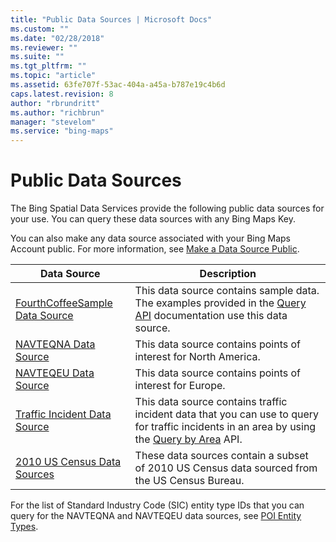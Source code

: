 ```yaml
---
title: "Public Data Sources | Microsoft Docs"
ms.custom: ""
ms.date: "02/28/2018"
ms.reviewer: ""
ms.suite: ""
ms.tgt_pltfrm: ""
ms.topic: "article"
ms.assetid: 63fe707f-53ac-404a-a45a-b787e19c4b6d
caps.latest.revision: 8
author: "rbrundritt"
ms.author: "richbrun"
manager: "stevelom"
ms.service: "bing-maps"
---
```

# Public Data Sources
The Bing Spatial Data Services provide the following public data sources for your use. You can query these data sources with any Bing Maps Key.  
  
 You can also make any data source associated with your Bing Maps Account public. For more information, see [Make a Data Source Public](../spatial-data-services/make-a-data-source-public.md).  
  
|Data Source|Description|  
|-----------------|-----------------|  
|[FourthCoffeeSample Data Source](../spatial-data-services/fourthcoffeesample.md)|This data source contains sample data. The examples provided in the [Query API](../spatial-data-services/query-api.md) documentation use this data source.|  
|[NAVTEQNA Data Source](../spatial-data-services/navteqna.md)|This data source contains points of interest for North America.|  
|[NAVTEQEU Data Source](../spatial-data-services/navteqeu.md)|This data source contains points of interest for Europe.|  
|[Traffic Incident Data Source](../spatial-data-services/traffic-incident-data-source.md)|This data source contains traffic incident data that you can use to query for traffic incidents in an area by using the [Query by Area](../spatial-data-services/query-by-area.md) API.|  
|[2010 US Census Data Sources](../spatial-data-services/2010-us-census-data-sources.md)|These data sources contain a subset of 2010 US Census data sourced from the US Census Bureau.|  
  
 For the list of Standard Industry Code (SIC) entity type IDs that you can query for the NAVTEQNA and NAVTEQEU data sources, see [POI Entity Types](../spatial-data-services/poi-entity-types.md).